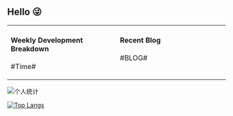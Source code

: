## Hello 😜
<table>
<tr>
<td valign="top" width="50%">

#### Weekly Development Breakdown
    
#Time#
</td>
<td valign="top" width="50%">

#### Recent Blog  
 
#BLOG#
</td>
</tr>
</table>


![个人统计](https://github-readme-stats.vercel.app/api?username=grewer&show_icons=true&icon_color=CE1D2D&text_color=718096&bg_color=ffffff&hide_title=true)


[![Top Langs](https://github-readme-stats.vercel.app/api/top-langs/?username=grewer&layout=compact)](https://github.com/anuraghazra/github-readme-stats)
